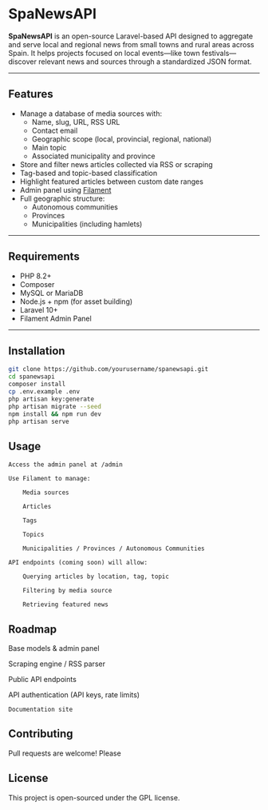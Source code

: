 # SpaNewsAPI

**SpaNewsAPI** is an open-source Laravel-based API designed to aggregate and serve local and regional news from small towns and rural areas across Spain. It helps projects focused on local events—like town festivals—discover relevant news and sources through a standardized JSON format.

---

## Features

- Manage a database of media sources with:
  - Name, slug, URL, RSS URL
  - Contact email
  - Geographic scope (local, provincial, regional, national)
  - Main topic
  - Associated municipality and province
- Store and filter news articles collected via RSS or scraping
- Tag-based and topic-based classification
- Highlight featured articles between custom date ranges
- Admin panel using [Filament](https://filamentphp.com/)
- Full geographic structure:
  - Autonomous communities
  - Provinces
  - Municipalities (including hamlets)

---

## Requirements

- PHP 8.2+
- Composer
- MySQL or MariaDB
- Node.js + npm (for asset building)
- Laravel 10+
- Filament Admin Panel

---

## Installation

```bash
git clone https://github.com/yourusername/spanewsapi.git
cd spanewsapi
composer install
cp .env.example .env
php artisan key:generate
php artisan migrate --seed
npm install && npm run dev
php artisan serve
```

## Usage

    Access the admin panel at /admin

    Use Filament to manage:

        Media sources

        Articles

        Tags

        Topics

        Municipalities / Provinces / Autonomous Communities

    API endpoints (coming soon) will allow:

        Querying articles by location, tag, topic

        Filtering by media source

        Retrieving featured news

## Roadmap

Base models & admin panel

Scraping engine / RSS parser

Public API endpoints

API authentication (API keys, rate limits)

    Documentation site

## Contributing

Pull requests are welcome! Please

## License

This project is open-sourced under the GPL license.

